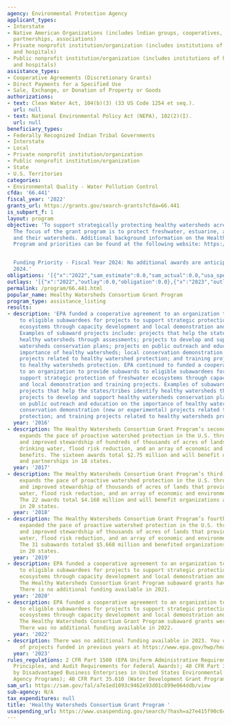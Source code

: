 ```yaml
---
agency: Environmental Protection Agency
applicant_types:
- Interstate
- Native American Organizations (includes lndian groups, cooperatives, corporations,
  partnerships, associations)
- Private nonprofit institution/organization (includes institutions of higher education
  and hospitals)
- Public nonprofit institution/organization (includes institutions of higher education
  and hospitals)
assistance_types:
- Cooperative Agreements (Discretionary Grants)
- Direct Payments for a Specified Use
- Sale, Exchange, or Donation of Property or Goods
authorizations:
- text: Clean Water Act, 104(b)(3) (33 US Code 1254 et seq.).
  url: null
- text: National Environmental Policy Act (NEPA), 102(2)(I).
  url: null
beneficiary_types:
- Federally Recognized Indian Tribal Governments
- Interstate
- Local
- Private nonprofit institution/organization
- Public nonprofit institution/organization
- State
- U.S. Territories
categories:
- Environmental Quality - Water Pollution Control
cfda: '66.441'
fiscal_year: '2022'
grants_url: https://grants.gov/search-grants?cfda=66.441
is_subpart_f: 1
layout: program
objective: 'To support strategically protecting healthy watersheds across the country.
  The focus of the grant program is to protect freshwater, estuarine, and marine ecosystems
  and their watersheds. Additional background information on the Healthy Watersheds
  Program and priorities can be found at the following website: https://www.epa.gov/hwp.


  Funding Priority - Fiscal Year 2024: No additional awards are anticipated in FY
  2024.'
obligations: '[{"x":"2022","sam_estimate":0.0,"sam_actual":0.0,"usa_spending_actual":0.0},{"x":"2023","sam_estimate":0.0,"sam_actual":0.0,"usa_spending_actual":0.0},{"x":"2024","sam_estimate":0.0,"sam_actual":0.0,"usa_spending_actual":0.0}]'
outlays: '[{"x":"2022","outlay":0.0,"obligation":0.0},{"x":"2023","outlay":0.0,"obligation":0.0},{"x":"2024","outlay":0.0,"obligation":0.0}]'
permalink: /program/66.441.html
popular_name: Healthy Watersheds Consortium Grant Program
program_type: assistance_listing
results:
- description: 'EPA funded a cooperative agreement to an organization to provide subawards
    to eligible subawardees for projects to support strategic protection of freshwater
    ecosystems through capacity development and local demonstration and training projects.
    Examples of subaward projects include: projects that help the states/tribes identify
    healthy watersheds through assessments; projects to develop and support healthy
    watersheds conservation plans; projects on public outreach and education on the
    importance of healthy watersheds; local conservation demonstration (new or experimental)
    projects related to healthy watershed protection; and training projects related
    to healthy watersheds protection. EPA continued to funded a cooperative agreement
    to an organization to provide subawards to eligible subawardees for projects to
    support strategic protection of freshwater ecosystems through capacity development
    and local demonstration and training projects. Examples of subaward projects include:
    projects that help the states/tribes identify healthy watersheds through assessments;
    projects to develop and support healthy watersheds conservation plans; projects
    on public outreach and education on the importance of healthy watersheds; local
    conservation demonstration (new or experimental) projects related to healthy watershed
    protection; and training projects related to healthy watersheds protection. '
  year: '2016'
- description: The Healthy Watersheds Consortium Grant Program’s second-year of awards
    expands the pace of proactive watershed protection in the U.S. through conservation
    and improved stewardship of hundreds of thousands of acres of lands that provide
    drinking water, flood risk reduction, and an array of economic and environmental
    benefits. The sixteen awards total $2.75 million and will benefit organizations
    and partnerships in 18 states.
  year: '2017'
- description: The Healthy Watersheds Consortium Grant Program’s third-year of awards
    expands the pace of proactive watershed protection in the U.S. through conservation
    and improved stewardship of thousands of acres of lands that provide drinking
    water, flood risk reduction, and an array of economic and environmental benefits.
    The 22 awards total $4.168 million and will benefit organizations and partnerships
    in 20 states.
  year: '2018'
- description: The Healthy Watersheds Consortium Grant Program’s fourth year of subawards
    expanded the pace of proactive watershed protection in the U.S. through conservation
    and improved stewardship of thousands of acres of lands that provide drinking
    water, flood risk reduction, and an array of economic and environmental benefits.
    The 31 subawards totaled $5.668 million and benefited organizations and partnerships
    in 20 states.
  year: '2019'
- description: EPA funded a cooperative agreement to an organization to provide subawards
    to eligible subawardees for projects to support strategic protection of freshwater
    ecosystems through capacity development and local demonstration and training projects.
    The Healthy Watersheds Consortium Grant Program subaward grants have been awarded.
    There is no additional funding available in 2021.
  year: '2020'
- description: EPA funded a cooperative agreement to an organization to provide subawards
    to eligible subawardees for projects to support strategic protection of freshwater
    ecosystems through capacity development and local demonstration and training projects.
    The Healthy Watersheds Consortium Grant Program subaward grants were awarded.
    There was no additional funding available in 2022.
  year: '2022'
- description: There was no additional funding available in 2023. You can view summaries
    of projects funded in previous years at https://www.epa.gov/hwp/healthy-watersheds-consortium-grants-hwcg.
  year: '2023'
rules_regulations: 2 CFR Part 1500 (EPA Uniform Administrative Requirements, Cost
  Principles, and Audit Requirements for Federal Awards); 40 CFR Part 33 (Participation
  by Disadvantaged Business Enterprises in United States Environmental Protection
  Agency Programs); 40 CFR Part 35.610 (Water Development Grant Program), as applicable.
sam_url: https://sam.gov/fal/a7e1ed1093c9462e93d01c899e064ddb/view
sub-agency: N/A
tax_expenditures: null
title: 'Healthy Watersheds Consortium Grant Program '
usaspending_url: https://www.usaspending.gov/search/?hash=a27e415f90c6c9a0273298f8a04adf18
---
```

